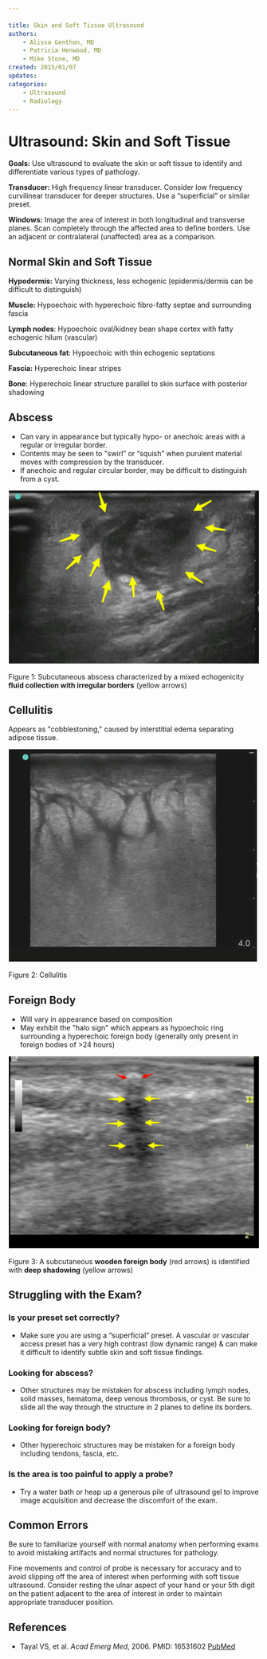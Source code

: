 ```yaml
---

title: Skin and Soft Tissue Ultrasound
authors:
    - Alissa Genthon, MD
    - Patricia Henwood, MD
    - Mike Stone, MD
created: 2015/01/07
updates:
categories:
    - Ultrasound
    - Radiology
---
```


# Ultrasound: Skin and Soft Tissue

**Goals:** Use ultrasound to evaluate the skin or soft tissue to identify and differentiate various types of pathology.

**Transducer:** High frequency linear transducer. Consider low frequency curvilinear transducer for deeper structures. Use a “superficial” or similar preset.

**Windows:** Image the area of interest in both longitudinal and transverse planes.
Scan completely through the affected area to define borders.
Use an adjacent or contralateral (unaffected) area as a comparison.

## Normal Skin and Soft Tissue

**Hypodermis:** Varying thickness, less echogenic (epidermis/dermis can be difficult to distinguish)

**Muscle:** Hypoechoic with hyperechoic fibro-fatty septae and surrounding fascia

**Lymph nodes**: Hypoechoic oval/kidney bean shape cortex with fatty echogenic hilum (vascular)

**Subcutaneous fat**: Hypoechoic with thin echogenic septations

**Fascia:** Hyperechoic linear stripes

**Bone**: Hyperechoic linear structure parallel to skin surface with posterior shadowing

## Abscess

- Can vary in appearance but typically hypo- or anechoic areas with a regular or irregular border.
- Contents may be seen to "swirl” or “squish” when purulent material moves with compression by the transducer.
- If anechoic and regular circular border, may be difficult to distinguish from a cyst.

![Subcutaneous abscess characterized by a mixed echogenicity fluid collection with irregular borders](image-1.png)

Figure 1: Subcutaneous abscess characterized by a mixed echogenicity **fluid collection with irregular borders** (yellow arrows)

## Cellulitis

Appears as "cobblestoning," caused by interstitial edema separating adipose tissue.

![Cellulitis](image-2.png)

Figure 2: Cellulitis

## Foreign Body

- Will vary in appearance based on composition
- May exhibit the "halo sign" which appears as hypoechoic ring surrounding a hyperechoic foreign body (generally only present in foreign bodies of >24 hours)

![A subcutaneous wooden foreign body (red arrows) is identified with deep shadowing](image-3.png)

Figure 3: A subcutaneous **wooden foreign body** (red arrows) is identified with **deep shadowing** (yellow arrows)

## Struggling with the Exam?

### Is your preset set correctly?

- Make sure you are using a “superficial” preset. A vascular or vascular access preset has a very high contrast (low dynamic range) & can make it difficult to identify subtle skin and soft tissue findings.

### Looking for abscess?

- Other structures may be mistaken for abscess including lymph nodes, solid masses, hematoma, deep venous thrombosis, or cyst. Be sure to slide all the way through the structure in 2 planes to define its borders.

### Looking for foreign body?

- Other hyperechoic structures may be mistaken for a foreign body including tendons, fascia, etc.

### Is the area is too painful to apply a probe?

- Try a water bath or heap up a generous pile of ultrasound gel to improve image acquisition and decrease the discomfort of the exam.

## Common Errors

Be sure to familiarize yourself with normal anatomy when performing exams to avoid mistaking artifacts and normal structures for pathology.

Fine movements and control of probe is necessary for accuracy and to avoid slipping off the area of interest when performing with soft tissue ultrasound. Consider resting the ulnar aspect of your hand or your 5th digit on the patient adjacent to the area of interest in order to maintain appropriate transducer position.

## References

- Tayal VS, et al. _Acad Emerg Med_, 2006. PMID: 16531602 [PubMed](http://www.ncbi.nlm.nih.gov/pubmed/16531602)
